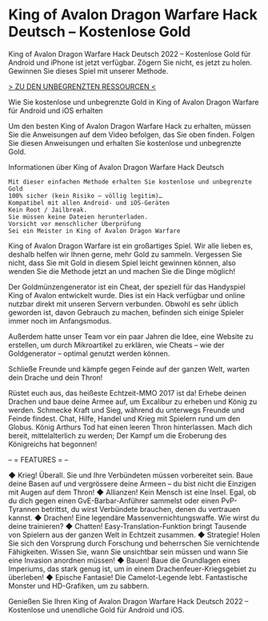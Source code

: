# King of Avalon Dragon Warfare Hack Deutsch – Kostenlose Gold
King of Avalon Dragon Warfare Hack Deutsch 2022 – Kostenlose Gold für Android und iPhone ist jetzt verfügbar. Zögern Sie nicht, es jetzt zu holen. Gewinnen Sie dieses Spiel mit unserer Methode.


[> ZU DEN UNBEGRENZTEN RESSOURCEN <](https://vipspiele.com/king-of-avalon-dragon-warfare-hack-deutsch-kostenlose-gold/)

 
Wie Sie kostenlose und unbegrenzte Gold in King of Avalon Dragon Warfare für Android und iOS erhalten

 

Um den besten King of Avalon Dragon Warfare Hack zu erhalten, müssen Sie die Anweisungen auf dem Video befolgen, das Sie oben finden. Folgen Sie diesen Anweisungen und erhalten Sie kostenlose und unbegrenzte Gold.

 
Informationen über King of Avalon Dragon Warfare Hack Deutsch

    Mit dieser einfachen Methode erhalten Sie kostenlose und unbegrenzte Gold
    100% sicher (kein Risiko – völlig legitim)…
    Kompatibel mit allen Android- und iOS-Geräten
    Kein Root / Jailbreak.
    Sie müssen keine Dateien herunterladen.
    Vorsicht vor menschlicher Überprüfung
    Sei ein Meister in King of Avalon Dragon Warfare

 

King of Avalon Dragon Warfare ist ein großartiges Spiel. Wir alle lieben es, deshalb helfen wir Ihnen gerne, mehr Gold zu sammeln. Vergessen Sie nicht, dass Sie mit Gold in diesem Spiel leicht gewinnen können, also wenden Sie die Methode jetzt an und machen Sie die Dinge möglich!

Der Goldmünzengenerator ist ein Cheat, der speziell für das Handyspiel King of Avalon entwickelt wurde. Dies ist ein Hack verfügbar und online nutzbar direkt mit unseren Servern verbunden. Obwohl es sehr üblich geworden ist, davon Gebrauch zu machen, befinden sich einige Spieler immer noch im Anfangsmodus.

Außerdem hatte unser Team vor ein paar Jahren die Idee, eine Website zu erstellen, um durch Mikroartikel zu erklären, wie Cheats – wie der Goldgenerator – optimal genutzt werden können.

Schließe Freunde und kämpfe gegen Feinde auf der ganzen Welt, warten dein Drache und dein Thron!

Rüstet euch aus, das heißeste Echtzeit-MMO 2017 ist da! Erhebe deinen Drachen und baue deine Armee auf, um Excalibur zu erheben und König zu werden. Schmecke Kraft und Sieg, während du unterwegs Freunde und Feinde findest. Chat, Hilfe, Handel und Krieg mit Spielern rund um den Globus. König Arthurs Tod hat einen leeren Thron hinterlassen. Mach dich bereit, mittelalterlich zu werden; Der Kampf um die Eroberung des Königreichs hat begonnen!

– = FEATURES = –

◆ Krieg! Überall. Sie und Ihre Verbündeten müssen vorbereitet sein. Baue deine Basen auf und vergrössere deine Armeen – du bist nicht die Einzigen mit Augen auf dem Thron!
◆ Allianzen! Kein Mensch ist eine Insel. Egal, ob du dich gegen einen GvE-Barbar-Anführer sammelst oder einen PvP-Tyrannen betrittst, du wirst Verbündete brauchen, denen du vertrauen kannst.
◆ Drachen! Eine legendäre Massenvernichtungswaffe. Wie wirst du deine trainieren?
◆ Chatten! Easy-Translation-Funktion bringt Tausende von Spielern aus der ganzen Welt in Echtzeit zusammen.
◆ Strategie! Holen Sie sich den Vorsprung durch Forschung und beherrschen Sie vernichtende Fähigkeiten. Wissen Sie, wann Sie unsichtbar sein müssen und wann Sie eine Invasion anordnen müssen!
◆ Bauen! Baue die Grundlagen eines Imperiums, das stark genug ist, um in einem Drachenfeuer-Kriegsgebiet zu überleben!
◆ Epische Fantasie! Die Camelot-Legende lebt. Fantastische Monster und HD-Grafiken, um zu sabbern.

 

Genießen Sie Ihren King of Avalon Dragon Warfare Hack Deutsch 2022 – Kostenlose und unendliche Gold für Android und iOS.
